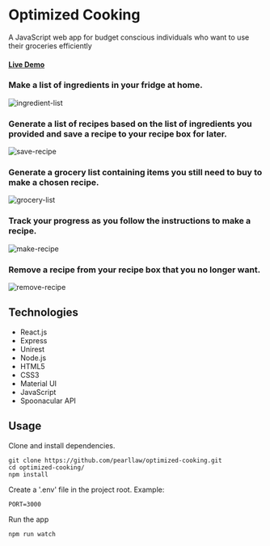 # Optimized Cooking
A JavaScript web app for budget conscious individuals who want to use their groceries efficiently

#### [Live Demo](...)

### Make a list of ingredients in your fridge at home.
![ingredient-list](https://user-images.githubusercontent.com/35009493/48029886-421b3c00-e104-11e8-8ab6-1570a5b15067.gif)

### Generate a list of recipes based on the list of ingredients you provided and save a recipe to your recipe box for later.
![save-recipe](https://user-images.githubusercontent.com/35009493/48030260-57449a80-e105-11e8-88b6-20eb41d8eaa0.gif)

### Generate a grocery list containing items you still need to buy to make a chosen recipe.
![grocery-list](https://user-images.githubusercontent.com/35009493/48030261-57449a80-e105-11e8-8490-028027ec63b4.gif)

### Track your progress as you follow the instructions to make a recipe.
![make-recipe](https://user-images.githubusercontent.com/35009493/48030262-57449a80-e105-11e8-87ef-2d14180ef2d5.gif)

### Remove a recipe from your recipe box that you no longer want.
![remove-recipe](https://user-images.githubusercontent.com/35009493/48030263-57449a80-e105-11e8-80eb-f1b8f72918c1.gif)

## Technologies
- React.js
- Express
- Unirest
- Node.js
- HTML5
- CSS3
- Material UI
- JavaScript
- Spoonacular API

## Usage
Clone and install dependencies.
```
git clone https://github.com/pearllaw/optimized-cooking.git
cd optimized-cooking/
npm install
```
Create a '.env' file in the project root. Example:
```
PORT=3000
```
Run the app
```
npm run watch
```
